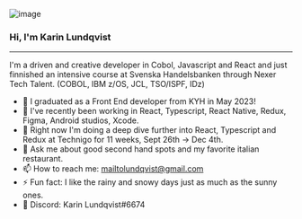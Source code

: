 ![image](https://user-images.githubusercontent.com/91525357/156415318-4977b691-2fd2-4779-85af-7b1e7dd0825e.png)

### Hi, I'm Karin Lundqvist
---
I'm a driven and creative developer in Cobol, Javascript and React and just finnished an intensive course at Svenska Handelsbanken through Nexer Tech Talent.
(COBOL, IBM z/OS, JCL, TSO/ISPF, IDz)

- 🔭 I graduated as a Front End developer from KYH in May 2023!
- 🌱 I've recently been working in React, Typescript, React Native, Redux, Figma, Android studios, Xcode.
- :school_satchel: Right now I'm doing a deep dive further into React, Typescript and Redux at Technigo for 11 weeks, Sept 26th -> Dec 4th. 
- 💬 Ask me about good second hand spots and my favorite italian restaurant.
- 📫 How to reach me: mailtolundqvist@gmail.com
- ⚡ Fun fact: I like the rainy and snowy days just as much as the sunny ones.
- 👾 Discord: Karin Lundqvist#6674

